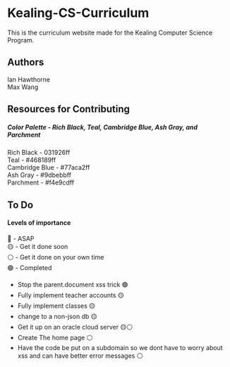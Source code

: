 # Kealing-CS-Curriculum
This is the curriculum website made for the Kealing Computer Science Program.

## Authors
Ian Hawthorne\
Max Wang

## Resources for Contributing
##### Color Palette - Rich Black, Teal, Cambridge Blue, Ash Gray, and Parchment
Rich Black - 031926ff\
Teal - #468189ff\
Cambridge Blue - #77aca2ff\
Ash Gray - #9dbebbff\
Parchment - #f4e9cdff

## To Do

#### Levels of importance
🔴 - ASAP <br>
🟡 - Get it done soon <br>
⚪ - Get it done on your own time <br>
🟢 - Completed <br>


- Stop the parent.document xss trick 🟢
- Fully implement teacher accounts 🟡
- Fully implement classes 🟡
- change to a non-json db 🟡
- Get it up on an oracle cloud server 🟡⚪
- Create The home page ⚪
- Have the code be put on a subdomain so we dont have to worry about xss and can have better error messages ⚪
